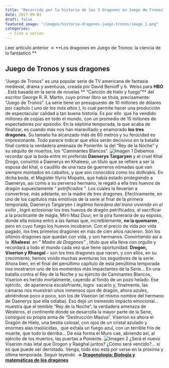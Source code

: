 ```yaml
---
title: "Recorrido por la historia de los 3 dragones en Juego de Tronos"
date: 2017-09-03
draft: false
featured_image: "/images/historia-dragones-juego-tronos/image_1.png"
categories:
  - Cine y series
---
```


Leer artículo anterior → 
**Los dragones en Juego de Tronos: la ciencia de lo fantástico **
## Juego de Tronos y sus dragones
“Juego de Tronos” es una popular serie de TV americana de fantasía medieval, drama y aventuras, creada por David Benioff y b. Weiss para 
**HBO**
. Está basada en la serie de novelas
** “Canción de hielo y fuego”**
 del escritor George R. R. Martin, cuyo primer libro se titula, precisamente: “Juego de Tronos”. La serie tiene un presupuesto de 10 millones de dólares por capítulo (
*uno de los más altos*
), lo cual permite hacer una producción de espectacular calidad a tan buena historia. Es por ello  que ha vendido  millones de copias en todo el mundo, con un promedio de 15 millones de espectadores por episodio.
En la séptima temporada, la que acaba de finalizar, es cuando más nos han maravillado y enamorado 
**los tres dragones.**
 Su tamaño ha alcanzado más de 60 metros y su ferocidad es impresionante. Todo parece indicar que ellos serán decisivos en la batalla final contra la verdadera amenaza de Poniente: la del “Rey de la Noche” y su séquito de muertos, los “Caminantes Blancos”.
![Imagen 1](/images/historia-dragones-juego-tronos/image_1.png)
Debemos recordar que la boda entre mi preferida 
**Daenerys Targaryen**
 y el cruel Khal Drogo, convirtió a Daenerys en Khaleesi, un título que se refiere a ser la esposa del khal, o caudillo de una raza de guerreros nómadas que van siempre montados en caballos, y que son conocidos como los dothrakis.
En dicha boda, el Magister IIlyrio Mopatis, que había estado protegiendo a Daenerys, así como a su perverso hermano, le regaló a ella tres huevos de dragón supuestamente “
*petrificados*
”. Los cuales la llevarían a convertirse, más adelante, en la madre de tres dragones.
Efectivamente, en uno de los capítulos más emotivos de la serie al final de la primera temporada, Daenerys Targaryen (
*legítima heredera del trono viviendo en el exilio*
*,*
 logró eclosionar los tres huevos de dragón petrificados, al sacrificar a la practicante de magia, Mirri Maz Duur, en la pira funeraria de su esposo, donde ella misma entró a las llamas que, increíblemente, 
**no la quemaron**
, pero en cuyo fuego los huevos incubaron.
Con el precio de vida por vida pagado, los tres primeros dragones en más de cien años nacieron. Son los últimos dragones que quedan con vida, y son hermanos. Convirtiendo así a la 
**Khaleesi**
 en “
*Madre de Dragones”*
, título que ella lleva con orgullo y recordará a todo el mundo cada vez que tiene oportunidad.
**Drogon, Viserion y Rhaegal**
 – son los tres dragones que nacen, y con ellos, en su crecimiento, hemos vivido muchas aventuras los seguidores de la serie. Ahora bien, en el final del penúltimo capítulo de esta penúltima temporada nos mostraron uno de los momentos más impactantes de la Serie… En una batalla contra el Rey de la Noche y su ejército de Caminantes Blancos, Viserion es herido mortalmente, cayendo al fondo de un pozo helado.
Ese ejército,  de apariencia escalofriante, logra  sacarlo y, finalmente, las cámaras nos muestran unos inmensos ojos de dragón, ahora azules, abriéndose poco a poco, son los de Viserion (el mismo nombre del hermano de Daenerys que ella odiaba).
Eso dejó un tremendo impacto emocional… muestra que el temible “Rey de la Noche”, la verdadera amenaza de Westeros, el continente donde se desarrolla la mayor parte de la Serie, consiguió su propia arma de “Destrucción Masiva”.
Viserion es ahora el Dragón de Hielo, una bestia colosal, con ojos de un cristal azulado y enormes alas traslúcidas,  que exhala un fuego azul, con un terrible frío de muerte, que todo lo derriba… De esa forma el Muro cae, abriendo así, al ejército de los muertos, las puertas a Poniente.
![Imagen 2](/images/historia-dragones-juego-tronos/image_2.jpeg)
¿Será el nuevo Viserion más letal que Drogon y Raeghal juntos? ¿Cómo será vencido?… si es que puede ser derrotado. Venga, todo eso está por verse en la próxima y última temporada.
Seguir leyendo 
**→ [Dragonología: Biología y matemáticas de los dragones](http://edgarredondo.com/dragonologia-biologia-matematicas-dragones/)**